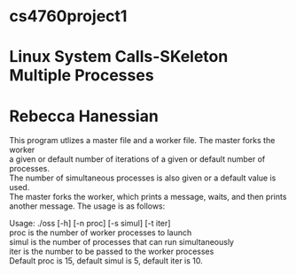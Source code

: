# cs4760project1
# Linux System Calls-SKeleton Multiple Processes
# Rebecca Hanessian

This program utlizes a master file and a worker file. The master forks the worker<br />
a given or default number of iterations of a given or default number of processes.<br />
The number of simultaneous processes is also given or a default value is used.<br />
The master forks the worker, which prints a message, waits, and then prints<br />
another message. The usage is as follows:<br />

Usage: ./oss [-h] [-n proc] [-s simul] [-t iter]<br />
        proc is the number of worker processes to launch<br />
        simul is the number of processes that can run simultaneously<br />
        iter is the number to be passed to the worker processes<br />
Default proc is 15, default simul is 5, default iter is 10.
